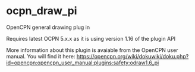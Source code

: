 # ocpn_draw_pi
OpenCPN general drawing plug in

Requires latest OCPN 5.x.x as it is using version 1.16 of the plugin API

More information about this plugin is avaiable from the OpenCPN user manual.
You will find it here:
https://opencpn.org/wiki/dokuwiki/doku.php?id=opencpn:opencpn_user_manual:plugins:safety:odraw1.6_pi


